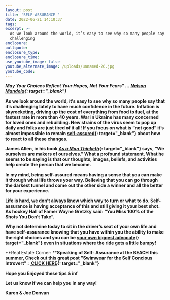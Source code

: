 ```yaml
---
layout: post
title: 'SELF-ASSURANCE '
date: 2022-06-21 14:10:37
tags:
excerpt: >-
  As we look around the world, it’s easy to see why so many people say that it’s
  challenging
enclosure:
pullquote:
enclosure_type:
enclosure_time:
use_youtube_image: false
youtube_alternate_image: /uploads/unnamed-26.jpg
youtube_code:
---
```

***May Your Choices Reflect Your Hopes, Not Your Fears" ...&nbsp;[Nelson Mandela](https://t.e2ma.net/click/ygrlqh/q6p3gvi/aiolhq){: target="_blank"}***

**As we look around the world, it’s easy to see why so many people say that it’s challenging lately to have much confidence in the future. Inflation is skyrocketing, driving up the cost of everything from food to fuel, at the fastest rate in more than 40 years. War in Ukraine has many concerned for loved ones and rebuilding. New strains of the virus seem to pop up daily and folks are just tired of it all\! If you focus on what is “not good” it’s almost impossible to remain&nbsp;[self-assured](https://t.e2ma.net/click/ygrlqh/q6p3gvi/qaplhq){: target="_blank"}&nbsp;about how to react to all these changes.**

**James Allen, in his book&nbsp;[*As a Man Thinketh*](https://t.e2ma.net/click/ygrlqh/q6p3gvi/62plhq){: target="_blank"}&nbsp;says, “We ourselves are makers of ourselves.” What a profound statement. What he seems to be saying is that our thoughts, images, beliefs, and activities help create the person that we become.**

**In my mind, being self-assured means having a sense that you can make it through what life throws your way. Believing that you can go through the darkest tunnel and come out the other side a winner and all the better for your experience.&nbsp;**

**Life is hard, we don’t always know which way to turn or what to do. Self-assurance is having acceptance of this and still giving it your best shot. As hockey Hall of Famer Wayne Gretzky said: “You Miss 100% of the Shots You Don’t Take”.**

**Why not determine today to sit in the driver’s seat of your own life and have self-assurance knowing that you have within you the ability to make the right choices and you can be&nbsp;[your own biggest advocate](https://t.e2ma.net/click/ygrlqh/q6p3gvi/mvqlhq){: target="_blank"}&nbsp;even in situations where the ride gets a little bumpy\!**

**Real Estate Corner:&nbsp;****Speaking of Self- Assurance at the BEACH this summer, Check out this great post "Swimwear for the Self Concious Introvert" :&nbsp;[&nbsp;CLICK HERE](https://t.e2ma.net/click/ygrlqh/q6p3gvi/2nrlhq){: target="_blank"}**

**Hope you Enjoyed these tips & inf**

**Let us know if we can help you in any way\!&nbsp;**

**Karen & Joe Donvan&nbsp;**
